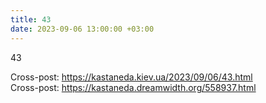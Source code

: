 ```yaml
---
title: 43
date: 2023-09-06 13:00:00 +03:00
---
```


43

Cross-post: <https://kastaneda.kiev.ua/2023/09/06/43.html><br>
Cross-post: <https://kastaneda.dreamwidth.org/558937.html>

